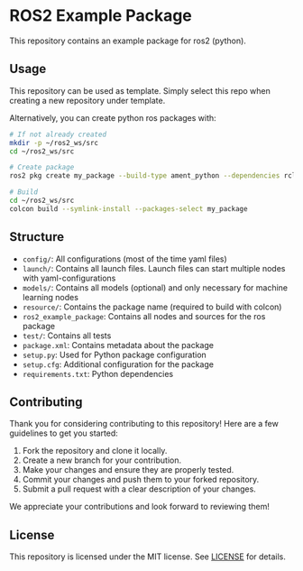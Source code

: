 # ROS2 Example Package

This repository contains an example package for ros2 (python).

## Usage

This repository can be used as template. Simply select this repo when creating a new repository under template.

Alternatively, you can create python ros packages with:

```bash
# If not already created
mkdir -p ~/ros2_ws/src
cd ~/ros2_ws/src

# Create package
ros2 pkg create my_package --build-type ament_python --dependencies rclpy

# Build
cd ~/ros2_ws/src
colcon build --symlink-install --packages-select my_package
```

## Structure

- `config/`: All configurations (most of the time yaml files)
- `launch/`: Contains all launch files. Launch files can start multiple nodes with yaml-configurations
- `models/`: Contains all models (optional) and only necessary for machine learning nodes
- `resource/`: Contains the package name (required to build with colcon)
- `ros2_example_package`: Contains all nodes and sources for the ros package
- `test/`: Contains all tests
- `package.xml`: Contains metadata about the package
- `setup.py`: Used for Python package configuration
- `setup.cfg`: Additional configuration for the package
- `requirements.txt`: Python dependencies

## Contributing

Thank you for considering contributing to this repository! Here are a few guidelines to get you started:

1. Fork the repository and clone it locally.
2. Create a new branch for your contribution.
3. Make your changes and ensure they are properly tested.
4. Commit your changes and push them to your forked repository.
5. Submit a pull request with a clear description of your changes.

We appreciate your contributions and look forward to reviewing them!

## License

This repository is licensed under the MIT license. See [LICENSE](LICENSE) for details.